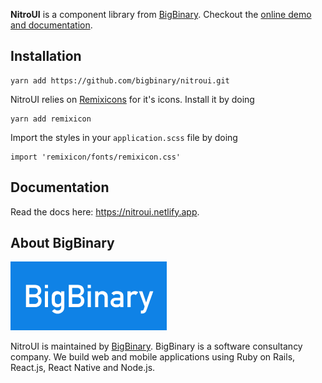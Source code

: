 **NitroUI** is a component library from [BigBinary](https://www.bigbinary.com). Checkout the [online demo and documentation](https://nitroui.netlify.app).

## Installation

```
yarn add https://github.com/bigbinary/nitroui.git
```

NitroUI relies on [Remixicons](https://remixicon.com/) for it's icons. 
Install it by doing 
```
yarn add remixicon
```
Import the styles in your `application.scss` file by doing
```
import 'remixicon/fonts/remixicon.css'
```

## Documentation

Read the docs here: https://nitroui.netlify.app.


## About BigBinary

![BigBinary](https://raw.githubusercontent.com/bigbinary/bigbinary-assets/press-assets/PNG/logo-light-solid-small.png?raw=true)

NitroUI is maintained by [BigBinary](https://www.BigBinary.com). 
BigBinary is a software consultancy company. 
We build web and mobile applications using Ruby on Rails, React.js, React Native and Node.js.
